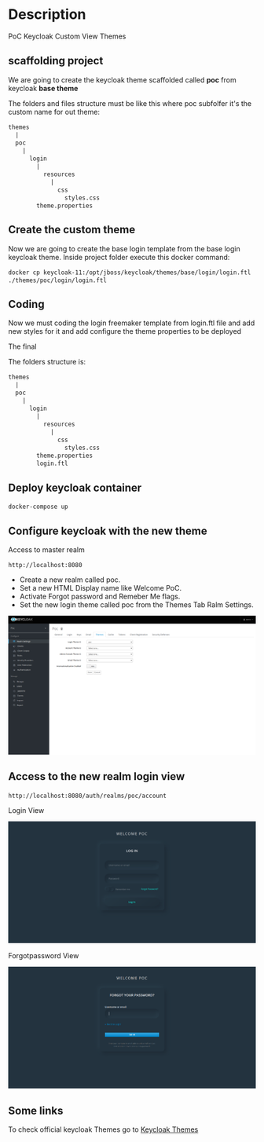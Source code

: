 # Description
PoC Keycloak Custom View Themes

## scaffolding project
We are going to create the keycloak theme scaffolded called **poc** from keycloak **base theme**

The folders and files structure must be like this where poc subfolfer it's the custom name for out theme:


```shell
themes
  |
  poc
    |
      login
        |    
          resources
            |
              css
                styles.css
        theme.properties
```

## Create the custom theme
Now we are going to create the base login template from the base login keycloak theme.
Inside project folder execute this docker command:

```shell
docker cp keycloak-11:/opt/jboss/keycloak/themes/base/login/login.ftl ./themes/poc/login/login.ftl

```

## Coding
Now we must coding the login freemaker template from login.ftl file and add new styles for it and add configure the theme properties to be deployed

The final

The folders structure is:

```shell
themes
  |
  poc
    |
      login
        |    
          resources
            |
              css
                styles.css
        theme.properties
        login.ftl    

```

## Deploy keycloak container

```shell
docker-compose up
```

## Configure keycloak with the new theme

Access to master realm

```shell
http://localhost:8080
```

- Create a new realm called poc.
- Set a new HTML Display name like Welcome PoC.
- Activate Forgot password and Remeber Me flags.
- Set the new login theme called poc from the Themes Tab Ralm Settings.

![PoC Theme Configuration](captures/Realm_Theme_Configure.png "PoC Theme Configuration")

## Access to the new realm login view

```shell
http://localhost:8080/auth/realms/poc/account
```

Login View 

![PoC Login View](captures/Poc_Login_View.png "PoC Login View")

Forgotpassword View 

![PoC Forgot Password View](captures/Poc_Forgot_Password_View.png "PoC Forgot Password View")

## Some links 

To check official keycloak Themes go to [Keycloak Themes](https://www.keycloak.org/docs/latest/server_development/#_themes)
